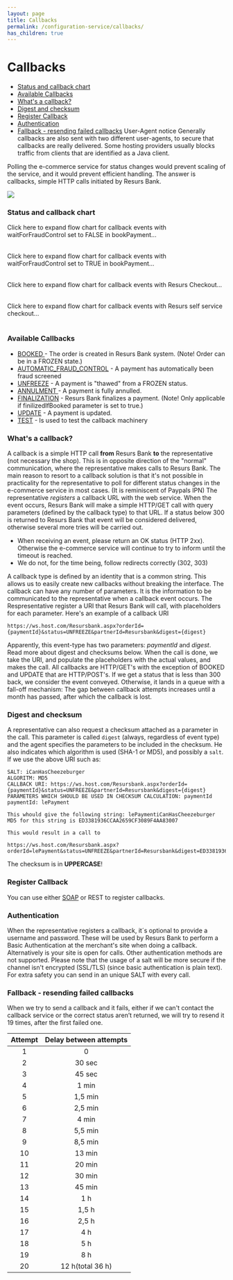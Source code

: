 ```yaml
---
layout: page
title: Callbacks
permalink: /configuration-service/callbacks/
has_children: true
---
```



# Callbacks 
  
- [Status and callback chart](#Callbacks-Statusandcallbackchart)
- [Available Callbacks](#Callbacks-AvailableCallbacks)
- [What's a callback?](#Callbacks-What'sacallback?)
- [Digest and checksum](#Callbacks-Digestandchecksumdigest)
- [Register Callback](#Callbacks-RegisterCallback)
- [Authentication](#Callbacks-Authentication)
- [Fallback - resending failed
  callbacks](#Callbacks-Fallback-resendingfailedcallbacks)
User-Agent notice
Generally callbacks are also sent with two different user-agents, to
secure that callbacks are really delivered. Some hosting providers
usually blocks traffic from clients that are identified as a Java
client.
  
Polling the e-commerce service for status changes would prevent scaling
of the service, and it would prevent efficient handling. The answer is
callbacks, simple HTTP calls initiated by Resurs Bank.
  
![](../../attachments/1475264/128286751.png)
  
  
### Status and callback chart
Click here to expand flow chart for callback events with
waitForFraudControl set to FALSE in bookPayment...
 
  
|     |
|-----|
  
Click here to expand flow chart for callback events with
waitForFraudControl set to TRUE in bookPayment...
  
|     |
|-----|
  
  
Click here to expand flow chart for callback events with Resurs
Checkout...
  
|     |
|-----|
  
Click here to expand flow chart for callback events with Resurs self
service checkout...
  
|     |
|-----|
  
### Available Callbacks
- [BOOKED ](https://test.resurs.com/docs/display/ecom/BOOKED)- The order
  is created in Resurs Bank system. (Note! Order can be in a FROZEN
  state.)
- [AUTOMATIC_FRAUD_CONTROL](AUTOMATIC_FRAUD_CONTROL_1147049.html) - A
  payment has automatically been fraud screened
- [UNFREEZE](UNFREEZE_1147040.html) - A payment is "thawed" from a
  FROZEN status.
- [ANNULMENT ](ANNULMENT_1147045.html)- A payment is fully annulled.
- [FINALIZATION](FINALIZATION_1476415.html) - Resurs Bank finalizes a
  payment. (Note! Only applicable if finilizedIfBooked parameter is set
  to true.)
- [UPDATE](UPDATE_5013983.html) - A payment is updated. 
- [TEST](TEST_1147047.html) - Is used to test the callback machinery
### What's a callback?
A callback is a simple HTTP call **from** Resurs Bank **to** the
representative (not necessary the shop). This is in opposite direction
of the "normal" communication, where the representative makes calls to
Resurs Bank. The main reason to resort to a callback solution is that
it's not possible in practicality for the representative to poll for
different status changes in the e-commerce service in most cases. (It is
reminiscent of Paypals IPN)
The representative *registers* a callback URL with the web service. When
the event occurs, Resurs Bank will make a simple HTTP/GET call with
query parameters (defined by the callback type) to that URL. If a status
below 300 is returned to Resurs Bank that event will be considered
delivered, otherwise several more tries will be carried out. 
  
- When receiving an event, please return an OK status (HTTP 2xx).
  Otherwise the e-commerce service will continue to try to inform until
  the timeout is reached.
- We do not, for the time being, follow redirects correctly (302, 303)
  
A callback type is defined by an identity that is a common string. This
allows us to easily create new callbacks without breaking the interface.
The callback can have any number of parameters. It is the information to
be communicated to the representative when a callback event occurs. The
Respresentative register a URI that Resurs Bank will call, with
placeholders for each parameter. 
Here's an example of a callback URI

``` syntaxhighlighter-pre
https://ws.host.com/Resursbank.aspx?orderId={paymentId}&status=UNFREEZE&partnerId=Resursbank&digest={digest} 
```

Apparently, this event-type has two parameters: *paymentId* and
*digest*. Read more about digest and checksums below.
When the call is done, we take the URI, and populate the placeholders
with the actual values, and makes the call. All callbacks are HTTP/GET's
with the exception of BOOKED and UPDATE that are HTTP/POST's. If we get
a status that is less than 300 back, we consider the event conveyed.
Otherwise, it lands in a queue with a fall-off mechanism: The gap
between callback attempts increases until a month has passed, after
which the callback is lost.
### Digest and checksum 
A representative can also request a checksum attached as a parameter in
the call. This parameter is called `digest` (always, regardless of event
type) and the agent specifies the parameters to be included in the
checksum. He also indicates which algorithm is used (SHA-1 or MD5), and
possibly a `salt`.
If we use the above URI such as:
``` syntaxhighlighter-pre
SALT: iCanHasCheezeburger
ALGORITM: MD5
CALLBACK URI: https://ws.host.com/Resursbank.aspx?orderId={paymentId}&status=UNFREEZE&partnerId=Resursbank&digest={digest} 
PARAMETERS WHICH SHOULD BE USED IN CHECKSUM CALCULATION: paymentId
paymentId: lePayment
 
This whould give the following string: lePaymentiCanHasCheezeburger
MD5 for this string is ED3381936CCAA2659CF3089F4AA83007
 
This would result in a call to
 
https://ws.host.com/Resursbank.aspx?orderId=lePayment&status=UNFREEZE&partnerId=Resursbank&digest=ED3381936CCAA2659CF3089F4AA83007  
```
The checksum is in **UPPERCASE**!
  
### Register Callback
You can use either [SOAP](/configuration-service/register-event-callbacks) or
REST to register callbacks.
### Authentication
When the representative registers a callback, it´s optional to provide a
username and password. These will be used by Resurs Bank to perform a
Basic Authentication at the merchant's site when doing a callback.   
Alternatively is your site is open for calls.
Other authentication methods are not supported. Please note that the
usage of a salt will be more secure if the channel isn't encrypted
(SSL/TLS) (since basic authentication is plain text). For extra safety
you can send in an unique SALT with every call.
### Fallback - resending failed callbacks
When we try to send a callback and it fails, either if we can't contact
the callback service or the correct status aren’t returned, we will try
to resend it 19 times, after the first failed one.
  
| Attempt | Delay between attempts |
|:-------:|:----------------------:|
|    1    |           0            |
|    2    |         30 sec         |
|    3    |         45 sec         |
|    4    |         1 min          |
|    5    |        1,5 min         |
|    6    |        2,5 min         |
|    7    |         4 min          |
|    8    |        5,5 min         |
|    9    |        8,5 min         |
|   10    |         13 min         |
|   11    |         20 min         |
|   12    |         30 min         |
|   13    |         45 min         |
|   14    |          1 h           |
|   15    |         1,5 h          |
|   16    |         2,5 h          |
|   17    |          4 h           |
|   18    |          5 h           |
|   19    |          8 h           |
|   20    |    12 h(total 36 h)    |
  
  
  
  
